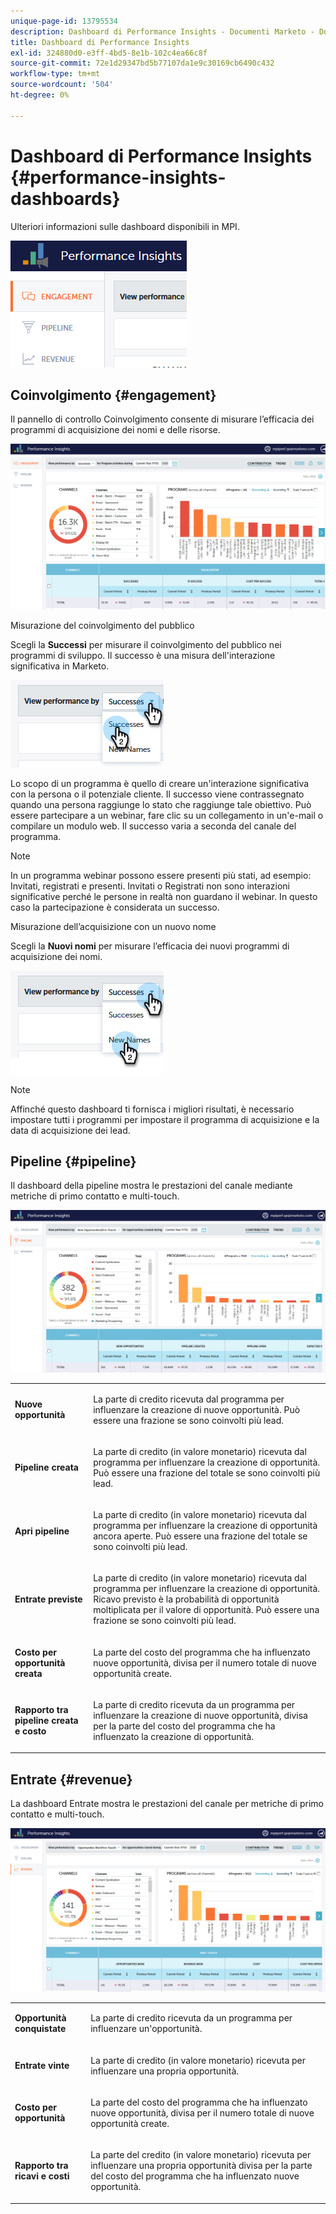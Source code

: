 ```yaml
---
unique-page-id: 13795534
description: Dashboard di Performance Insights - Documenti Marketo - Documentazione del prodotto
title: Dashboard di Performance Insights
exl-id: 324880d0-e3ff-4bd5-8e1b-102c4ea66c8f
source-git-commit: 72e1d29347bd5b77107da1e9c30169cb6490c432
workflow-type: tm+mt
source-wordcount: '504'
ht-degree: 0%

---
```


# Dashboard di Performance Insights {#performance-insights-dashboards}

Ulteriori informazioni sulle dashboard disponibili in MPI.

![](assets/1-4.png)

## Coinvolgimento {#engagement}

Il pannello di controllo Coinvolgimento consente di misurare l’efficacia dei programmi di acquisizione dei nomi e delle risorse.

![](assets/two-3.png)

Misurazione del coinvolgimento del pubblico

Scegli la **Successi** per misurare il coinvolgimento del pubblico nei programmi di sviluppo. Il successo è una misura dell&#39;interazione significativa in Marketo.

![](assets/3-4.png)

Lo scopo di un programma è quello di creare un&#39;interazione significativa con la persona o il potenziale cliente. Il successo viene contrassegnato quando una persona raggiunge lo stato che raggiunge tale obiettivo. Può essere partecipare a un webinar, fare clic su un collegamento in un&#39;e-mail o compilare un modulo web. Il successo varia a seconda del canale del programma.

>[!NOTE]
>
>In un programma webinar possono essere presenti più stati, ad esempio: Invitati, registrati e presenti. Invitati o Registrati non sono interazioni significative perché le persone in realtà non guardano il webinar. In questo caso la partecipazione è considerata un successo.

Misurazione dell’acquisizione con un nuovo nome

Scegli la **Nuovi nomi** per misurare l’efficacia dei nuovi programmi di acquisizione dei nomi.

![](assets/4-3.png)

>[!NOTE]
>
>Affinché questo dashboard ti fornisca i migliori risultati, è necessario impostare tutti i programmi per impostare il programma di acquisizione e la data di acquisizione dei lead.

## Pipeline {#pipeline}

Il dashboard della pipeline mostra le prestazioni del canale mediante metriche di primo contatto e multi-touch.

![](assets/five-1.png)

<table> 
 <tbody> 
  <tr> 
   <td><p><strong>Nuove opportunità</strong></p></td> 
   <td><p>La parte di credito ricevuta dal programma per influenzare la creazione di nuove opportunità. Può essere una frazione se sono coinvolti più lead.</p></td> 
  </tr> 
  <tr> 
   <td><p><strong>Pipeline creata</strong></p></td> 
   <td><p>La parte di credito (in valore monetario) ricevuta dal programma per influenzare la creazione di opportunità. Può essere una frazione del totale se sono coinvolti più lead.</p></td> 
  </tr> 
  <tr> 
   <td><p><strong>Apri pipeline</strong></p></td> 
   <td><p>La parte di credito (in valore monetario) ricevuta dal programma per influenzare la creazione di opportunità ancora aperte. Può essere una frazione del totale se sono coinvolti più lead.</p></td> 
  </tr> 
  <tr> 
   <td><p><strong>Entrate previste</strong></p></td> 
   <td><p>La parte di credito (in valore monetario) ricevuta dal programma per influenzare la creazione di opportunità. Ricavo previsto è la probabilità di opportunità moltiplicata per il valore di opportunità. Può essere una frazione se sono coinvolti più lead.</p></td> 
  </tr> 
  <tr> 
   <td><p><strong>Costo per opportunità creata</strong></p></td> 
   <td><p>La parte del costo del programma che ha influenzato nuove opportunità, divisa per il numero totale di nuove opportunità create.</p></td> 
  </tr> 
  <tr> 
   <td><p><strong>Rapporto tra pipeline creata e costo</strong></p></td> 
   <td><p>La parte di credito ricevuta da un programma per influenzare la creazione di nuove opportunità, divisa per la parte del costo del programma che ha influenzato la creazione di opportunità.</p></td> 
  </tr> 
 </tbody> 
</table>

## Entrate {#revenue}

La dashboard Entrate mostra le prestazioni del canale per metriche di primo contatto e multi-touch.

![](assets/six-1.png)

<table> 
 <tbody> 
  <tr> 
   <td><p><strong>Opportunità conquistate</strong></p></td> 
   <td><p>La parte di credito ricevuta da un programma per influenzare un'opportunità.</p></td> 
  </tr> 
  <tr> 
   <td><p><strong>Entrate vinte</strong></p></td> 
   <td><p>La parte di credito (in valore monetario) ricevuta per influenzare una propria opportunità.</p></td> 
  </tr> 
  <tr> 
   <td><p><strong>Costo per opportunità</strong></p></td> 
   <td><p>La parte del costo del programma che ha influenzato nuove opportunità, divisa per il numero totale di nuove opportunità create.</p></td> 
  </tr> 
  <tr> 
   <td><p><strong>Rapporto tra ricavi e costi</strong></p></td> 
   <td><p>La parte del credito (in valore monetario) ricevuta per influenzare una propria opportunità divisa per la parte del costo del programma che ha influenzato nuove opportunità.</p></td> 
  </tr> 
 </tbody> 
</table>
